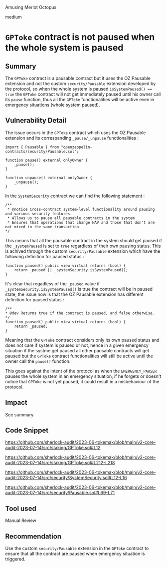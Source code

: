 Amusing Merlot Octopus

medium

# `GPToke` contract is not paused when the whole system is paused
## Summary

The `GPToke` contract is a pausable contract but it uses the OZ Pausable extension and not the custom `security/Pausable` extension developed by the protocol, so when the whole system is paused `isSystemPaused() == true` the `GPToke` contract will not get immediately paused until his owner call its `pause` function, thus all the `GPToke` functionalities will be active even in emergency situations (whole system paused).

## Vulnerability Detail

The issue occurs in the `GPToke` contract which uses the OZ Pausable extension and its correspanding `_pause/_unpause` functionalities :

```solidity
import { Pausable } from "openzeppelin-contracts/security/Pausable.sol";
```

```solidity
function pause() external onlyOwner {
    _pause();
}

function unpause() external onlyOwner {
    _unpause();
}
```

In the `SystemSecurity` contract we can find the following statement :

```solidity
/**
 * @notice Cross-contract system-level functionality around pausing and various security features.
 * Allows us to pause all pausable contracts in the system
 * Ensures that operations that change NAV and those that don't are not mixed in the same transaction.
*/
```

This means that all the pausable contract in the system should get paused if the `_systemPaused` is set to `true` regardless of their own pausing status. This is achived through the custom `security/Pausable` extension which have the following definition for paused status :

```solidity
function paused() public view virtual returns (bool) {
    return _paused || _systemSecurity.isSystemPaused();
}
```

It's clear that regadless of the `_paused` value if `_systemSecurity.isSystemPaused()` is true the contract will be in paused state, the issue now is that the OZ Pausable extension has different definition for paused status :

```solidity
/**
* @dev Returns true if the contract is paused, and false otherwise.
*/
function paused() public view virtual returns (bool) {
    return _paused;
}
```

Meaning that the `GPToke` contract considers only its own paused status and does not care if system is paused or not, hence in a given emergency situation if the systme get paused all other pausable contracts will get paused but the `GPToke` contract functionalities will still be active until the owner call the `pause()` function.

This goes against the intent of the protocol as when the `EMERGENCY_PAUSER` pauses the whole system in an emergency situation, if he forgets or doesn't notice that `GPToke` is not yet paused, it could result in a misbehaviour of the protocol.

## Impact

See summary

## Code Snippet

https://github.com/sherlock-audit/2023-06-tokemak/blob/main/v2-core-audit-2023-07-14/src/staking/GPToke.sol#L12

https://github.com/sherlock-audit/2023-06-tokemak/blob/main/v2-core-audit-2023-07-14/src/staking/GPToke.sol#L212-L218

https://github.com/sherlock-audit/2023-06-tokemak/blob/main/v2-core-audit-2023-07-14/src/security/SystemSecurity.sol#L12-L16

https://github.com/sherlock-audit/2023-06-tokemak/blob/main/v2-core-audit-2023-07-14/src/security/Pausable.sol#L69-L71

## Tool used

Manual Review

## Recommendation

Use the custom `security/Pausable` extension in the `GPToke` contract to ensure that all the contract are paused when emergency situation is triggered.